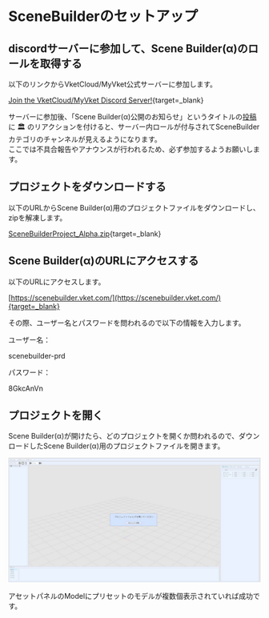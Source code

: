 # SceneBuilderのセットアップ

## discordサーバーに参加して、Scene Builder(α)のロールを取得する

以下のリンクからVketCloud/MyVket公式サーバーに参加します。

[Join the VketCloud/MyVket Discord Server!](https://discord.gg/zEhM5T4MsK){target=_blank}

サーバーに参加後、「Scene Builder(α)公開のお知らせ」というタイトルの[投稿](https://discord.com/channels/900943744575103017/901023783748501504/1197116316147011624)に 🏛️ のリアクションを付けると、サーバー内ロールが付与されてSceneBuilderカテゴリのチャンネルが見えるようになります。<br>
ここでは不具合報告やアナウンスが行われるため、必ず参加するようお願いします。

## プロジェクトをダウンロードする

以下のURLからScene Builder(α)用のプロジェクトファイルをダウンロードし、zipを解凍します。

[SceneBuilderProject_Alpha.zip](https://drive.google.com/file/d/1XTkBdcUL1scaxELPSQAdT5G6VAuzSHpd/view?usp=sharing){target=_blank}

## Scene Builder(α)のURLにアクセスする

以下のURLにアクセスします。

[https://scenebuilder.vket.com/](https://scenebuilder.vket.com/){target=_blank}

その際、ユーザー名とパスワードを問われるので以下の情報を入力します。

ユーザー名：

scenebuilder-prd

パスワード：

8GkcAnVn

## プロジェクトを開く

Scene Builder(α)が開けたら、どのプロジェクトを開くか問われるので、ダウンロードしたScene Builder(α)用のプロジェクトファイルを開きます。

![SceneBuilderSetup_1](img/SceneBuilderSetup_1.jpg)

アセットパネルのModelにプリセットのモデルが複数個表示されていれば成功です。
